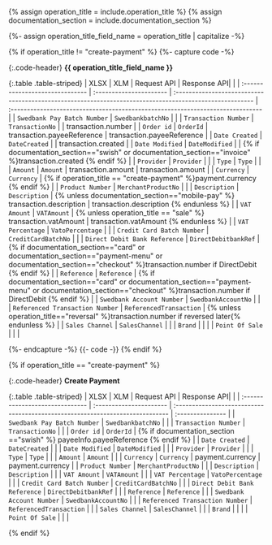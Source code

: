 {% assign operation_title = include.operation_title %}
{% assign documentation_section = include.documentation_section  %}

{%- assign operation_title_field_name = operation_title | capitalize -%}

{% if operation_title != "create-payment" %}
{%- capture code -%}

{:.code-header}
**{{ operation_title_field_name }}**

{:.table .table-striped}
| XLSX                            | XLM       | Request API    |    Response API|                                 |
| :------------------------------ | :---------------------- | :------------------------------------------------------------------------------------------------------ | :----------------------------------------------------------------------------- |
| `Swedbank Pay Batch Number`     | `SwedbankbatchNo`       |                                                                                                         |
| `Transaction Number`            | `TransactionNo`         |                                                                                                         | transaction.number                                                             |
| `Order id`                      | `OrderId`               | transaction.payeeReference                                                                              | transaction.payeeReference                                                     |
| `Date Created`                  | `DateCreated`           |                                                                                                         | transaction.created                                                            |
| `Date Modified`                 | `DateModified`          |                                                                                                         | {% if documentation_section=="swish" or documentation_section=="invoice" %}transaction.created {% endif %} |
| `Provider`                      | `Provider`              |                                                                                                         |
| `Type`                          | `Type`                  |                                                                                                         |
| `Amount`                        | `Amount`                | transaction.amount                                                                                      | transaction.amount                                                             |
| `Currency`                      | `Currency`              | {% if operation_title == "create-payment" %}payment.currency {% endif %}                                |
| `Product Number`                | `MerchantProductNo`     |                                                                                                         |
| `Description`                   | `Description`           | {% unless documentation_section=="mobile-pay" %} transaction.description                               | transaction.description {% endunless %}                                        |
| `VAT Amount`                    | `VATAmount`             | {% unless operation_title == "sale" %} transaction.vatAmount                                            | transaction.vatAmount {% endunless %}                                          |
| `VAT Percentage`                | `VatoPercentage`        |                                                                                                         |
| `Credit Card Batch Number`      | `CreditCardBatchNo`     |                                                                                                         |
| `Direct Debit Bank Reference`   | `DirectDebitbankRef`    | {% if documentation_section=="card" or documentation_section=="payment-menu" or documentation_section=="checkout" %}transaction.number if DirectDebit {% endif %} |
| `Reference`                     | `Reference`             | {% if documentation_section=="card" or documentation_section=="payment-menu" or documentation_section=="checkout" %}transaction.number if DirectDebit {% endif %} |
| `Swedbank Account Number`       | `SwedbankAccountNo`     |                                                                                                         |
| `Referenced Transaction Number` | `ReferencedTransaction` | {% unless operation_title=="reversal" %}transaction.number if reversed later{% endunless %}             |
| `Sales Channel`                 | `SalesChannel`          |                                                                                                         |
| `Brand`                         |                         |                                                                                                         |
| `Point Of Sale`                 |                         |                                                                                                         |

{%- endcapture -%}
{{- code -}}
{% endif %}

{% if operation_title == "create-payment" %}

{:.code-header}
**Create Payment**

{:.table .table-striped}
| XLSX                            | XLM       | Request API    |    Response API|                                 |
| :------------------------------ | :---------------------- | :---------------------------------------------------------------------------- | :--------------- |
| `Swedbank Pay Batch Number`     | `SwedbankbatchNo`       |                                                                               |
| `Transaction Number`            | `TransactionNo`         |                                                                               |
| `Order id`                      | `OrderId`               | {% if documentation_section =="swish" %} payeeInfo.payeeReference {% endif %} |
| `Date Created`                  | `DateCreated`           |                                                                               |
| `Date Modified`                 | `DateModified`          |                                                                               |
| `Provider`                      | `Provider`              |                                                                               |
| `Type`                          | `Type`                  |                                                                               |
| `Amount`                        | `Amount`                |                                                                               |
| `Currency`                      | `Currency`              | payment.currency                                                              | payment.currency |
| `Product Number`                | `MerchantProductNo`     |                                                                               |
| `Description`                   | `Description`           |                                                                               |
| `VAT Amount`                    | `VATAmount`             |                                                                               |
| `VAT Percentage`                | `VatoPercentage`        |                                                                               |
| `Credit Card Batch Number`      | `CreditCardBatchNo`     |                                                                               |
| `Direct Debit Bank Reference`   | `DirectDebitbankRef`    |                                                                               |
| `Reference`                     | `Reference`             |                                                                               |
| `Swedbank Account Number`       | `SwedbankAccountNo`     |                                                                               |
| `Referenced Transaction Number` | `ReferencedTransaction` |                                                                               |
| `Sales Channel`                 | `SalesChannel`          |                                                                               |
| `Brand`                         |                         |                                                                               |
| `Point Of Sale`                 |                         |                                                                               |

{% endif %}
